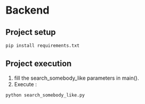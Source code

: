 # Backend

## Project setup
```
pip install requirements.txt
```
## Project execution
1. fill the search_somebody_like parameters in main().
2. Execute :
```
python search_somebody_like.py
```

